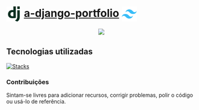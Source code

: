 # <img align="center" alt="Django" height="40" width="40" src="https://raw.githubusercontent.com/devicons/devicon/54cfe13ac10eaa1ef817a343ab0a9437eb3c2e08/icons/django/django-plain.svg"> [a-django-portfolio](https://jpespechit.vercel.app/) <img align="center" alt="TailwindCSS" height="40" width="40" src="https://raw.githubusercontent.com/devicons/devicon/54cfe13ac10eaa1ef817a343ab0a9437eb3c2e08/icons/tailwindcss/tailwindcss-original.svg">

<p align="center">
  <img src="https://raw.githubusercontent.com/jpsilveira11/a_django_portfolio/refs/heads/dev/Cover.gif">
</p>

## Tecnologias utilizadas
[![Stacks](https://skillicons.dev/icons?i=django,tailwind,vercel)](https://skillicons.dev)

### Contribuições

Sintam-se livres para adicionar recursos, corrigir problemas, polir o código ou usá-lo de referência.
